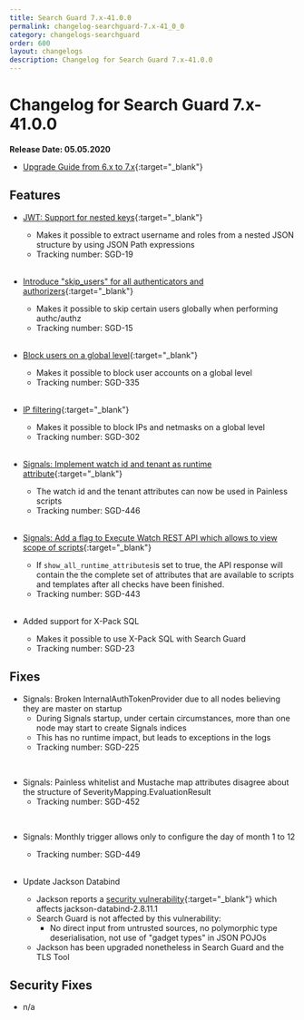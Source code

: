 ```yaml
---
title: Search Guard 7.x-41.0.0
permalink: changelog-searchguard-7.x-41_0_0
category: changelogs-searchguard
order: 600
layout: changelogs
description: Changelog for Search Guard 7.x-41.0.0
---
```


<!--- Copyright 2020 floragunn GmbH -->

# Changelog for Search Guard 7.x-41.0.0

**Release Date: 05.05.2020**

* [Upgrade Guide from 6.x to 7.x](../_docs_installation/installation_upgrading_6_7.md){:target="_blank"}

## Features

* [JWT: Support for nested keys](/latest/json-web-tokens){:target="_blank"}
  * Makes it possible to extract username and roles from a nested JSON structure by using JSON Path expressions
  * Tracking number: SGD-19
<br /><br />


* [Introduce "skip_users" for all authenticators and authorizers](/latest/authentication-authorization){:target="_blank"}
  * Makes it possible to skip certain users globally when performing authc/authz
  * Tracking number: SGD-15
<br /><br />

* [Block users on a global level](/latest/rest-api-blocks){:target="_blank"}
  * Makes it possible to block user accounts on a global level
  * Tracking number: SGD-335
<br /><br />

* [IP filtering](/latest/rest-api-blocks){:target="_blank"}
  * Makes it possible to block IPs and netmasks on a global level  
  * Tracking number: SGD-302
<br /><br />

* [Signals: Implement watch id and tenant as runtime attribute](/latest/signals-alerting-scripting){:target="_blank"}
  * The watch id and the tenant attributes can now be used in Painless scripts 
  * Tracking number: SGD-446
<br /><br />

* [Signals: Add a flag to Execute Watch REST API which allows to view scope of scripts](/latest/elasticsearch-alerting-rest-api-watch-execute){:target="_blank"}
  * If `show_all_runtime_attributes`is set to true, the API response will contain the  the complete set of attributes that are available to scripts and templates after all checks have been finished. 
  * Tracking number: SGD-443
<br /><br />

* Added support for X-Pack SQL
  * Makes it possible to use X-Pack SQL with Search Guard
  * Tracking number: SGD-23   

## Fixes 

* Signals: Broken InternalAuthTokenProvider due to all nodes believing they are master on startup
  * During Signals startup, under certain circumstances, more than one node may start to create Signals indices
  * This has no runtime impact, but leads to exceptions in the logs
  * Tracking number: SGD-225   
<br />

* Signals: Painless whitelist and Mustache map attributes disagree about the structure of SeverityMapping.EvaluationResult
  * Tracking number: SGD-452     
<br />

* Signals: Monthly trigger allows only to configure the day of month 1 to 12
  * Tracking number: SGD-449 
<br /><br />

* Update Jackson Databind
  * Jackson reports a [security vulnerability](https://github.com/FasterXML/jackson-databind/issues/2653){:target="_blank"} which affects jackson-databind-2.8.11.1
  * Search Guard is not affected by this vulnerability:
     * No direct input from untrusted sources, no polymorphic type deserialisation, not use of "gadget types" in JSON POJOs
  * Jackson has been upgraded nonetheless in Search Guard and the TLS Tool  

## Security Fixes 

 * n/a